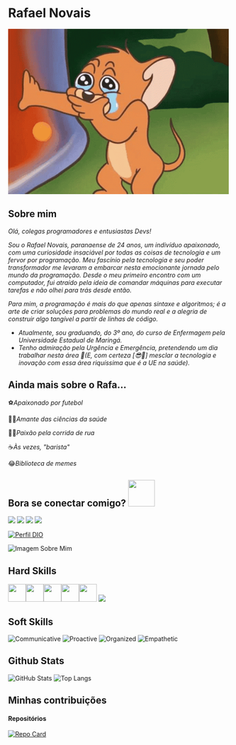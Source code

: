 # Rafael Novais 
![Alt text](image-1.png)

## Sobre mim
*Olá, colegas programadores e entusiastas Devs!* 

*Sou o Rafael Novais, paranaense de 24 anos, um indivíduo apaixonado, com uma curiosidade insaciável por todas as coisas de tecnologia e um fervor por programação. Meu fascínio pela tecnologia e seu poder transformador me levaram a embarcar nesta emocionante jornada pelo mundo da programação. Desde o meu primeiro encontro com um computador, fui atraído pela ideia de comandar máquinas para executar tarefas e não olhei para trás desde então.*

*Para mim, a programação é mais do que apenas sintaxe e algoritmos; é a arte de criar soluções para problemas do mundo real e a alegria de construir algo tangível a partir de linhas de código.*

* *Atualmente, sou graduando, do 3º ano, do curso de Enfermagem pela Universidade Estadual de Maringá.*
* *Tenho admiração pela  Urgência e Emergência, pretendendo um dia trabalhar nesta área 🫣(E, com certeza [😎🥰] mesclar a tecnologia e inovação com essa área riquíssima que é a UE na saúde).*

## Ainda mais sobre o Rafa...
⚽*Apaixonado por futebol*

👨‍⚕️*Amante das ciências da saúde*

🏃‍♂️*Paixão pela corrida de rua*

☕*Às vezes, "barista"*

😂*Biblioteca de memes*


## Bora se conectar comigo? <img src="https://emojipedia-us.s3.amazonaws.com/source/skype/289/vulcan-salute_1f596.png" width="60" height="60"/>
<div>
<a href = "mailto:rbnovais@outlook.com"><img src="https://img.shields.io/badge/Gmail-D14836?style=for-the-badge&logo=gmail&logoColor=white" target="_blank"></a>
<a href="https://www.linkedin.com/in/rafael-novais-835084217/" target="_blank"><img src="https://img.shields.io/badge/-LinkedIn-%230077B5?style=for-the-badge&logo=linkedin&logoColor=white"></a>   
<a href="https://wa.me/55544998176877" target="_blank"><img src="https://img.shields.io/badge/WhatsApp-25D366?style=for-the-badge&logo=whatsapp&logoColor=white"></a>
<a href="https://www.instagram.com/raafaelnovais/" target="_blank"><img src="https://img.shields.io/badge/-Instagram-%23E4405F?style=for-the-badge&logo=instagram&logoColor=white"></a>
</div> 

[![Perfil DIO](https://img.shields.io/badge/-Meu%20Perfil%20na%20DIO-30A3DC?style=for-the-badge)](https://web.dio.me/users/rbnovais)

![Imagem Sobre Mim](https://camo.githubusercontent.com/4c8d92806e3c2322a2c390ffa0019c1d6f78a4d82108aa6946863ae362a763c8/68747470733a2f2f69322e77702e636f6d2f616c6c68746163636573732e696e666f2f77702d636f6e74656e742f75706c6f6164732f323031382f30332f70726f6772616d6d696e672e6769663f6669743d313238312532433731362673736c3d31)


## Hard Skills
<img src="https://cdn.jsdelivr.net/gh/devicons/devicon/icons/html5/html5-plain.svg" width="40" height="40"/><img src="https://cdn.jsdelivr.net/gh/devicons/devicon/icons/css3/css3-plain.svg" width="40" height="40"/><img src="https://cdn.jsdelivr.net/gh/devicons/devicon/icons/javascript/javascript-plain.svg" width="40" height="40"/><img src="https://cdn.jsdelivr.net/gh/devicons/devicon/icons/python/python-original.svg" width="40" height="40"/><img src="https://cdn.jsdelivr.net/gh/devicons/devicon/icons/java/java-original.svg" width="40" height="40"/> <a src="https://github.com/"><img src="https://img.icons8.com/color/48/000000/github--v1.png"/></a>


## Soft Skills
![Communicative](https://img.shields.io/badge/Communicative-red)
![Proactive](https://img.shields.io/badge/Proactive-blue)
![Organized](https://img.shields.io/badge/Organized-red)
![Empathetic](https://img.shields.io/badge/Empathetic-blue)

## Github Stats
![GitHub Stats](https://github-readme-stats.vercel.app/api?username=RafaelNovais-dev&theme=transparent&bg_color=000&border_color=30A3DC&show_icons=true&icon_color=30A3DC&title_color=E94D5F&text_color=FFF)
![Top Langs](https://github-readme-stats-git-masterrstaa-rickstaa.vercel.app/api/top-langs/?username=Rafaelnovais-dev&layout=compact&bg_color=000&border_color=30A3DC&title_color=E94D5F&text_color=FFF)

## Minhas contribuições
#### Repositórios
[![Repo Card](https://github-readme-stats.vercel.app/api/pin/?username=RafaelNovais-dev&repo=dio-lab-open-source&bg_color=000&border_color=30A3DC&show_icons=true&icon_color=30A3DC&title_color=E94D5F&text_color=FFF)](https://github.com/RafaelNovais-dev/dio-lab-open-source)




